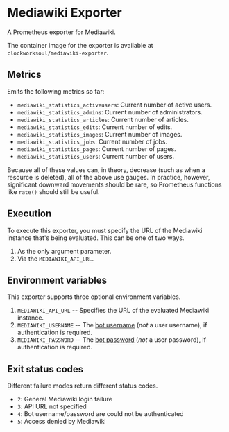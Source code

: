 # Mediawiki Exporter
A Prometheus exporter for Mediawiki.

The container image for the exporter is available at `clockworksoul/mediawiki-exporter`.

## Metrics

Emits the following metrics so far:

* `mediawiki_statistics_activeusers`: Current number of active users.
* `mediawiki_statistics_admins`: Current number of administrators.
* `mediawiki_statistics_articles`: Current number of articles.
* `mediawiki_statistics_edits`: Current number of edits.
* `mediawiki_statistics_images`: Current number of images.
* `mediawiki_statistics_jobs`: Current number of jobs.
* `mediawiki_statistics_pages`: Current number of pages.
* `mediawiki_statistics_users`: Current number of users.

Because all of these values can, in theory, decrease (such as when a resource is deleted), all of the above use gauges. In practice, however, significant downward movements should be rare, so Prometheus functions like `rate()` should still be useful.

## Execution

To execute this exporter, you must specify the URL of the Mediawiki instance that's being evaluated. This can be one of two ways.

1. As the only argument parameter.
2. Via the `MEDIAWIKI_API_URL`.

## Environment variables

This exporter supports three optional environment variables.

1. `MEDIAWIKI_API_URL` -- Specifies the URL of the evaluated Mediawiki instance.
3. `MEDIAWIKI_USERNAME`  -- The [bot username](https://www.mediawiki.org/wiki/Manual:Bot_passwords) (_not_ a user username), if authentication is required.
2. `MEDIAWIKI_PASSWORD` -- The [bot password](https://www.mediawiki.org/wiki/Manual:Bot_passwords) (_not_ a user password), if authentication is required.

## Exit status codes

Different failure modes return different status codes.

* `2`: General Mediawiki login failure
* `3`: API URL not specified
* `4`: Bot username/password are could not be authenticated
* `5`: Access denied by Mediawiki
